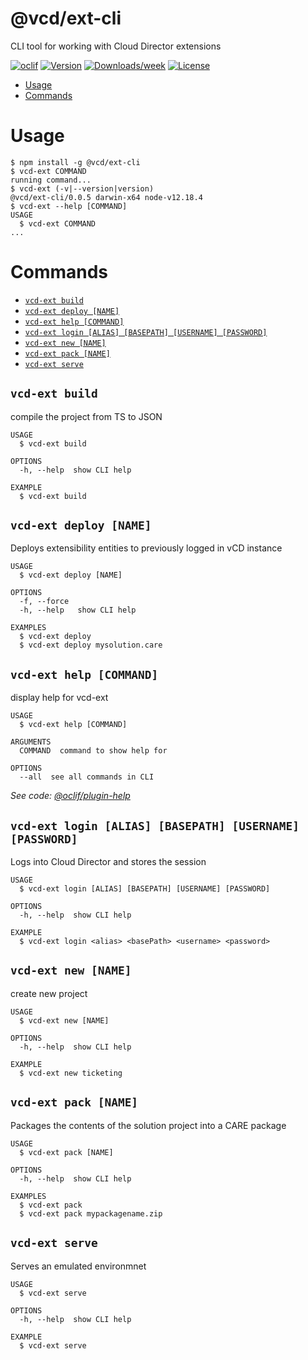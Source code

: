 @vcd/ext-cli
==========

CLI tool for working with Cloud Director extensions

[![oclif](https://img.shields.io/badge/cli-oclif-brightgreen.svg)](https://oclif.io)
[![Version](https://img.shields.io/npm/v/@vcd/ext-cli.svg)](https://npmjs.org/package/@vcd/ext-cli)
[![Downloads/week](https://img.shields.io/npm/dw/@vcd/ext-cli.svg)](https://npmjs.org/package/@vcd/ext-cli)
[![License](https://img.shields.io/npm/l/@vcd/ext-cli.svg)](https://github.com/plugins/cli/blob/master/package.json)

<!-- toc -->
* [Usage](#usage)
* [Commands](#commands)
<!-- tocstop -->
# Usage
<!-- usage -->
```sh-session
$ npm install -g @vcd/ext-cli
$ vcd-ext COMMAND
running command...
$ vcd-ext (-v|--version|version)
@vcd/ext-cli/0.0.5 darwin-x64 node-v12.18.4
$ vcd-ext --help [COMMAND]
USAGE
  $ vcd-ext COMMAND
...
```
<!-- usagestop -->
# Commands
<!-- commands -->
* [`vcd-ext build`](#vcd-ext-build)
* [`vcd-ext deploy [NAME]`](#vcd-ext-deploy-name)
* [`vcd-ext help [COMMAND]`](#vcd-ext-help-command)
* [`vcd-ext login [ALIAS] [BASEPATH] [USERNAME] [PASSWORD]`](#vcd-ext-login-alias-basepath-username-password)
* [`vcd-ext new [NAME]`](#vcd-ext-new-name)
* [`vcd-ext pack [NAME]`](#vcd-ext-pack-name)
* [`vcd-ext serve`](#vcd-ext-serve)

## `vcd-ext build`

compile the project from TS to JSON

```
USAGE
  $ vcd-ext build

OPTIONS
  -h, --help  show CLI help

EXAMPLE
  $ vcd-ext build
```

## `vcd-ext deploy [NAME]`

Deploys extensibility entities to previously logged in vCD instance

```
USAGE
  $ vcd-ext deploy [NAME]

OPTIONS
  -f, --force
  -h, --help   show CLI help

EXAMPLES
  $ vcd-ext deploy
  $ vcd-ext deploy mysolution.care
```

## `vcd-ext help [COMMAND]`

display help for vcd-ext

```
USAGE
  $ vcd-ext help [COMMAND]

ARGUMENTS
  COMMAND  command to show help for

OPTIONS
  --all  see all commands in CLI
```

_See code: [@oclif/plugin-help](https://github.com/oclif/plugin-help/blob/v2.2.3/src/commands/help.ts)_

## `vcd-ext login [ALIAS] [BASEPATH] [USERNAME] [PASSWORD]`

Logs into Cloud Director and stores the session

```
USAGE
  $ vcd-ext login [ALIAS] [BASEPATH] [USERNAME] [PASSWORD]

OPTIONS
  -h, --help  show CLI help

EXAMPLE
  $ vcd-ext login <alias> <basePath> <username> <password>
```

## `vcd-ext new [NAME]`

create new project

```
USAGE
  $ vcd-ext new [NAME]

OPTIONS
  -h, --help  show CLI help

EXAMPLE
  $ vcd-ext new ticketing
```

## `vcd-ext pack [NAME]`

Packages the contents of the solution project into a CARE package

```
USAGE
  $ vcd-ext pack [NAME]

OPTIONS
  -h, --help  show CLI help

EXAMPLES
  $ vcd-ext pack
  $ vcd-ext pack mypackagename.zip
```

## `vcd-ext serve`

Serves an emulated environmnet

```
USAGE
  $ vcd-ext serve

OPTIONS
  -h, --help  show CLI help

EXAMPLE
  $ vcd-ext serve
```
<!-- commandsstop -->

